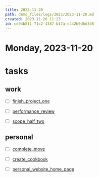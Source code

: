 ```yaml
---
title: 2023-11-20
path: demo_files/logs/2023/2023-11-20.md
created: 2023-11-20 11:23
id: ce94b811-71c2-4387-b17a-c442b0d6dfd8
---
```


# Monday, 2023-11-20

# tasks

## work

-[ ] [finish_project_one](/demo_files/tasks/work/finish_project_one.md) 
-[ ] [performance_review](/demo_files/tasks/work/performance_review.md) 
-[ ] [scope_half_two](/demo_files/tasks/work/scope_half_two.md) 


## personal

-[ ] [complete_move](/demo_files/tasks/personal/complete_move.md) 
-[ ] [create_cookbook](/demo_files/tasks/personal/create_cookbook.md) 
-[ ] [personal_website_home_page](/demo_files/tasks/personal/personal_website_home_page.md) 


